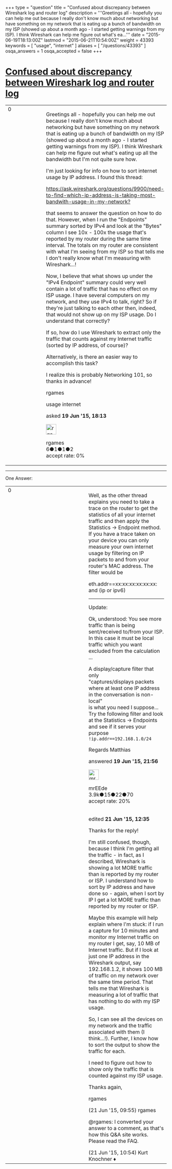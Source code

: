 +++
type = "question"
title = "Confused about discrepancy between Wireshark log and router log"
description = '''Greetings all - hopefully you can help me out because I really don&#x27;t know much about networking but have something on my network that is eating up a bunch of bandwidth on my ISP (showed up about a month ago - I started getting warnings from my ISP). I think Wireshark can help me figure out what&#x27;s ea...'''
date = "2015-06-19T18:13:00Z"
lastmod = "2015-06-21T10:54:00Z"
weight = 43393
keywords = [ "usage", "internet" ]
aliases = [ "/questions/43393" ]
osqa_answers = 1
osqa_accepted = false
+++

<div class="headNormal">

# [Confused about discrepancy between Wireshark log and router log](/questions/43393/confused-about-discrepancy-between-wireshark-log-and-router-log)

</div>

<div id="main-body">

<div id="askform">

<table id="question-table" style="width:100%;"><colgroup><col style="width: 50%" /><col style="width: 50%" /></colgroup><tbody><tr class="odd"><td style="width: 30px; vertical-align: top"><div class="vote-buttons"><span id="post-43393-upvote" class="ajax-command post-vote up" rel="nofollow" title="I like this post (click again to cancel)"> </span><div id="post-43393-score" class="post-score" title="current number of votes">0</div><span id="post-43393-downvote" class="ajax-command post-vote down" rel="nofollow" title="I dont like this post (click again to cancel)"> </span> <span id="favorite-mark" class="ajax-command favorite-mark" rel="nofollow" title="mark/unmark this question as favorite (click again to cancel)"> </span><div id="favorite-count" class="favorite-count"></div></div></td><td><div id="item-right"><div class="question-body"><p>Greetings all - hopefully you can help me out because I really don't know much about networking but have something on my network that is eating up a bunch of bandwidth on my ISP (showed up about a month ago - I started getting warnings from my ISP). I think Wireshark can help me figure out what's eating up all the bandwidth but I'm not quite sure how.</p><p>I'm just looking for info on how to sort internet usage by IP address. I found this thread:</p><p><a href="https://ask.wireshark.org/questions/9900/need-to-find-which-ip-address-is-taking-most-bandwith-usage-in-my-network?">https://ask.wireshark.org/questions/9900/need-to-find-which-ip-address-is-taking-most-bandwith-usage-in-my-network?</a></p><p>that seems to answer the question on how to do that. However, when I run the "Endpoints" summary sorted by IPv4 and look at the "Bytes" column I see 10x - 100x the usage that's reported by my router during the same time interval. The totals on my router are consistent with what I'm seeing from my ISP so that tells me I don't really know what I'm measuring with Wireshark...!</p><p>Now, I believe that what shows up under the "IPv4 Endpoint" summary could very well contain a lot of traffic that has no effect on my ISP usage. I have several computers on my network, and they use IPv4 to talk, right? So if they're just talking to each other then, indeed, that would not show up on my ISP usage. Do I understand that correctly?</p><p>If so, how do I use Wireshark to extract only the traffic that counts against my Internet traffic (sorted by IP address, of course)?</p><p>Alternatively, is there an easier way to accomplish this task?</p><p>I realize this is probably Networking 101, so thanks in advance!</p><p>rgames</p></div><div id="question-tags" class="tags-container tags"><span class="post-tag tag-link-usage" rel="tag" title="see questions tagged &#39;usage&#39;">usage</span> <span class="post-tag tag-link-internet" rel="tag" title="see questions tagged &#39;internet&#39;">internet</span></div><div id="question-controls" class="post-controls"></div><div class="post-update-info-container"><div class="post-update-info post-update-info-user"><p>asked <strong>19 Jun '15, 18:13</strong></p><img src="https://secure.gravatar.com/avatar/d3d08f80f172fbfe6b3e5b3933b17b4e?s=32&amp;d=identicon&amp;r=g" class="gravatar" width="32" height="32" alt="rgames&#39;s gravatar image" /><p><span>rgames</span><br />
<span class="score" title="6 reputation points">6</span><span title="1 badges"><span class="badge1">●</span><span class="badgecount">1</span></span><span title="1 badges"><span class="silver">●</span><span class="badgecount">1</span></span><span title="2 badges"><span class="bronze">●</span><span class="badgecount">2</span></span><br />
<span class="accept_rate" title="Rate of the user&#39;s accepted answers">accept rate:</span> <span title="rgames has no accepted answers">0%</span></p></div></div><div id="comments-container-43393" class="comments-container"></div><div id="comment-tools-43393" class="comment-tools"></div><div class="clear"></div><div id="comment-43393-form-container" class="comment-form-container"></div><div class="clear"></div></div></td></tr></tbody></table>

------------------------------------------------------------------------

<div class="tabBar">

<span id="sort-top"></span>

<div class="headQuestions">

One Answer:

</div>

</div>

<span id="43395"></span>

<div id="answer-container-43395" class="answer">

<table style="width:100%;"><colgroup><col style="width: 50%" /><col style="width: 50%" /></colgroup><tbody><tr class="odd"><td style="width: 30px; vertical-align: top"><div class="vote-buttons"><span id="post-43395-upvote" class="ajax-command post-vote up" rel="nofollow" title="I like this post (click again to cancel)"> </span><div id="post-43395-score" class="post-score" title="current number of votes">0</div><span id="post-43395-downvote" class="ajax-command post-vote down" rel="nofollow" title="I dont like this post (click again to cancel)"> </span></div></td><td><div class="item-right"><div class="answer-body"><p>Well, as the other thread explains you need to take a trace on the router to get the statistics of all your internet traffic and then apply the Statistics -&gt; Endpoint method.<br />
If you have a trace taken on your device you can only measure your own internet usage by filtering on IP packets to and from your router's MAC address. The filter would be<br />
</p><p>eth.addr==xx:xx:xx:xx:xx:xx: and (ip or ipv6)</p><hr /><p>Update:</p><p>Ok, understood: You see more traffic than is being sent/received to/from your ISP. In this case it must be local traffic which you want excluded from the calculation ...</p><p>A display/capture filter that only<br />
"captures/displays packets where at least one IP address in the conversation is non-local"<br />
is what you need I suppose... Try the following filter and look at the Statistics -&gt; Endpoints and see if it serves your purpose<br />
<code>!ip.addr==192.168.1.0/24</code></p><p>Regards Matthias</p></div><div class="answer-controls post-controls"></div><div class="post-update-info-container"><div class="post-update-info post-update-info-user"><p>answered <strong>19 Jun '15, 21:56</strong></p><img src="https://secure.gravatar.com/avatar/5500bd1decb766660522dfb347eedc49?s=32&amp;d=identicon&amp;r=g" class="gravatar" width="32" height="32" alt="mrEEde&#39;s gravatar image" /><p><span>mrEEde</span><br />
<span class="score" title="3892 reputation points"><span>3.9k</span></span><span title="15 badges"><span class="badge1">●</span><span class="badgecount">15</span></span><span title="22 badges"><span class="silver">●</span><span class="badgecount">22</span></span><span title="70 badges"><span class="bronze">●</span><span class="badgecount">70</span></span><br />
<span class="accept_rate" title="Rate of the user&#39;s accepted answers">accept rate:</span> <span title="mrEEde has 48 accepted answers">20%</span> </br></br></p></div><div class="post-update-info post-update-info-edited"><p><span> edited <strong>21 Jun '15, 12:35</strong> </span></p></div></div><div id="comments-container-43395" class="comments-container"><span id="43406"></span><div id="comment-43406" class="comment"><div id="post-43406-score" class="comment-score"></div><div class="comment-text"><p>Thanks for the reply!</p><p>I'm still confused, though, because I think I'm getting all the traffic - in fact, as I described, Wireshark is showing a lot MORE traffic than is reported by my router or ISP. I understand how to sort by IP address and have done so - again, when I sort by IP I get a lot MORE traffic than reported by my router or ISP.</p><p>Maybe this example will help explain where I'm stuck: if I run a capture for 10 minutes and monitor my Internet traffic on my router I get, say, 10 MB of Internet traffic. But if I look at just one IP address in the Wireshark output, say 192.168.1.2, it shows 100 MB of traffic on my network over the same time period. That tells me that Wireshark is measuring a lot of traffic that has nothing to do with my ISP usage.</p><p>So, I can see all the devices on my network and the traffic associated with them (I think...!). Further, I know how to sort the output to show the traffic for each.</p><p>I need to figure out how to show only the traffic that is counted against my ISP usage.<br />
</p><p>Thanks again,</p><p>rgames</p></div><div id="comment-43406-info" class="comment-info"><span class="comment-age">(21 Jun '15, 09:55)</span> <span class="comment-user userinfo">rgames</span></div></div><span id="43410"></span><div id="comment-43410" class="comment"><div id="post-43410-score" class="comment-score"></div><div class="comment-text"><p><span>@rgames</span>: I converted your answer to a comment, as that's how this Q&amp;A site works. Please read the FAQ.</p></div><div id="comment-43410-info" class="comment-info"><span class="comment-age">(21 Jun '15, 10:54)</span> <span class="comment-user userinfo">Kurt Knochner ♦</span></div></div></div><div id="comment-tools-43395" class="comment-tools"></div><div class="clear"></div><div id="comment-43395-form-container" class="comment-form-container"></div><div class="clear"></div></div></td></tr></tbody></table>

</div>

<div class="paginator-container-left">

</div>

</div>

</div>

